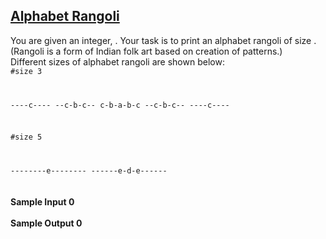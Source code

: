 ## **[Alphabet Rangoli](https://www.hackerrank.com/challenges/alphabet-rangoli)** 
You are given an integer, . Your task is to print an alphabet rangoli of size . (Rangoli is a form of Indian folk art based on creation of patterns.)<br>Different sizes of alphabet rangoli are shown below:<br><code>#size 3

----c----
--c-b-c--
c-b-a-b-c
--c-b-c--
----c----

#size 5

--------e--------
------e-d-e------</code><br><br><br>**Sample Input 0**<br><br>**Sample Output 0**<br><br>